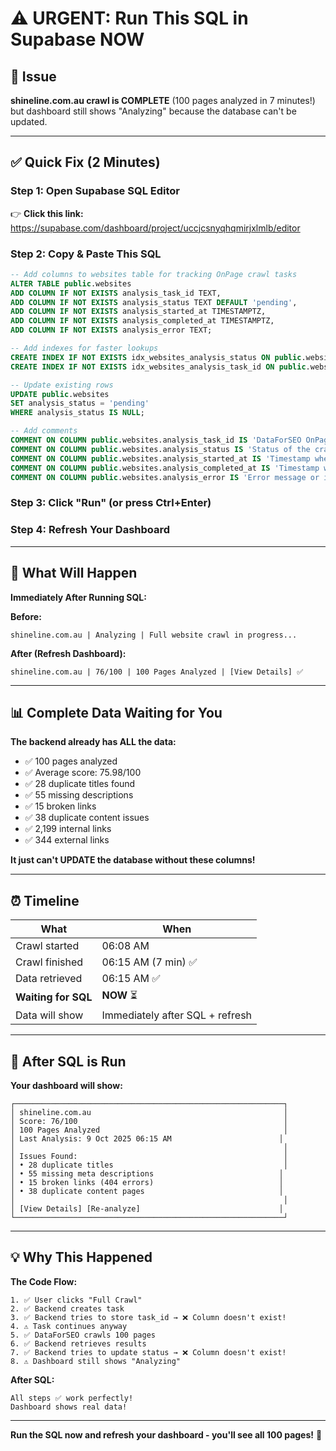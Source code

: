 # ⚠️ URGENT: Run This SQL in Supabase NOW

## 🎯 Issue

**shineline.com.au crawl is COMPLETE** (100 pages analyzed in 7 minutes!) but dashboard still shows "Analyzing" because the database can't be updated.

---

## ✅ Quick Fix (2 Minutes)

### **Step 1: Open Supabase SQL Editor**

👉 **Click this link:** https://supabase.com/dashboard/project/uccjcsnyqhqmirjxlmlb/editor

### **Step 2: Copy & Paste This SQL**

```sql
-- Add columns to websites table for tracking OnPage crawl tasks
ALTER TABLE public.websites
ADD COLUMN IF NOT EXISTS analysis_task_id TEXT,
ADD COLUMN IF NOT EXISTS analysis_status TEXT DEFAULT 'pending',
ADD COLUMN IF NOT EXISTS analysis_started_at TIMESTAMPTZ,
ADD COLUMN IF NOT EXISTS analysis_completed_at TIMESTAMPTZ,
ADD COLUMN IF NOT EXISTS analysis_error TEXT;

-- Add indexes for faster lookups
CREATE INDEX IF NOT EXISTS idx_websites_analysis_status ON public.websites(analysis_status);
CREATE INDEX IF NOT EXISTS idx_websites_analysis_task_id ON public.websites(analysis_task_id);

-- Update existing rows
UPDATE public.websites
SET analysis_status = 'pending'
WHERE analysis_status IS NULL;

-- Add comments
COMMENT ON COLUMN public.websites.analysis_task_id IS 'DataForSEO OnPage task ID for full website crawl';
COMMENT ON COLUMN public.websites.analysis_status IS 'Status of the crawl task: pending, in_progress, completed, failed, blocked, timed_out';
COMMENT ON COLUMN public.websites.analysis_started_at IS 'Timestamp when the crawl task was created';
COMMENT ON COLUMN public.websites.analysis_completed_at IS 'Timestamp when the crawl task completed';
COMMENT ON COLUMN public.websites.analysis_error IS 'Error message or instructions (e.g., IP whitelist for blocked crawlers)';
```

### **Step 3: Click "Run" (or press Ctrl+Enter)**

### **Step 4: Refresh Your Dashboard**

---

## 🎉 What Will Happen

**Immediately After Running SQL:**

**Before:**
```
shineline.com.au | Analyzing | Full website crawl in progress...
```

**After (Refresh Dashboard):**
```
shineline.com.au | 76/100 | 100 Pages Analyzed | [View Details] ✅
```

---

## 📊 Complete Data Waiting for You

**The backend already has ALL the data:**
- ✅ 100 pages analyzed
- ✅ Average score: 75.98/100
- ✅ 28 duplicate titles found
- ✅ 55 missing descriptions
- ✅ 15 broken links
- ✅ 38 duplicate content issues
- ✅ 2,199 internal links
- ✅ 344 external links

**It just can't UPDATE the database without these columns!**

---

## ⏰ Timeline

| What | When |
|------|------|
| Crawl started | 06:08 AM |
| Crawl finished | 06:15 AM (7 min) ✅ |
| Data retrieved | 06:15 AM ✅ |
| **Waiting for SQL** | **NOW** ⏳ |
| Data will show | Immediately after SQL + refresh |

---

## 🚀 After SQL is Run

**Your dashboard will show:**
```
┌────────────────────────────────────────────────────────────┐
│ shineline.com.au                                           │
│ Score: 76/100                                              │
│ 100 Pages Analyzed                                         │
│ Last Analysis: 9 Oct 2025 06:15 AM                        │
│                                                            │
│ Issues Found:                                              │
│ • 28 duplicate titles                                      │
│ • 55 missing meta descriptions                            │
│ • 15 broken links (404 errors)                            │
│ • 38 duplicate content pages                              │
│                                                            │
│ [View Details] [Re-analyze]                               │
└────────────────────────────────────────────────────────────┘
```

---

## 💡 Why This Happened

**The Code Flow:**
```
1. ✅ User clicks "Full Crawl"
2. ✅ Backend creates task
3. ✅ Backend tries to store task_id → ❌ Column doesn't exist!
4. ⚠️ Task continues anyway
5. ✅ DataForSEO crawls 100 pages
6. ✅ Backend retrieves results
7. ✅ Backend tries to update status → ❌ Column doesn't exist!
8. ⚠️ Dashboard still shows "Analyzing"
```

**After SQL:**
```
All steps ✅ work perfectly!
Dashboard shows real data!
```

---

**Run the SQL now and refresh your dashboard - you'll see all 100 pages!** 🎊

